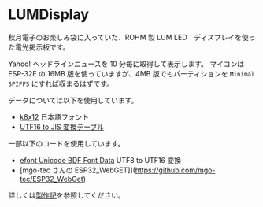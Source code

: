 # LUMDisplay

秋月電子のお楽しみ袋に入っていた、ROHM 製 LUM LED　ディスプレイを使った電光掲示板です。

Yahoo! ヘッドラインニュースを 10 分毎に取得して表示します。
マイコンは ESP-32E の 16MB 版を使っていますが、4MB 版でもパーティションを `Minimal SPIFFS` にすれば収まるはずです。

データについては以下を使用しています。

- [k8x12](https://littlelimit.net/k8x12.htm) 日本語フォント
- [UTF16 to JIS 変換テーブル](http://ash.jp/code/unitbl21.htm)

一部以下のコードを使用しています。

- [efont Unicode BDF Font Data](https://github.com/tanakamasayuki/efont) UTF8 to UTF16 変換
- [mgo-tec さんの ESP32_WebGET]](https://github.com/mgo-tec/ESP32_WebGet)

詳しくは[製作記](https://shippoiincho.github.io/posts/23/)を参照してください。
